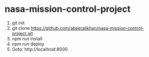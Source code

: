 ﻿# nasa-mission-control-project

1) git init
2) git clone https://github.com/abeeralikhan/nasa-mission-control-project.git
3) npm run install
4) npm run deploy
5) Goto: http://localhost:8000
